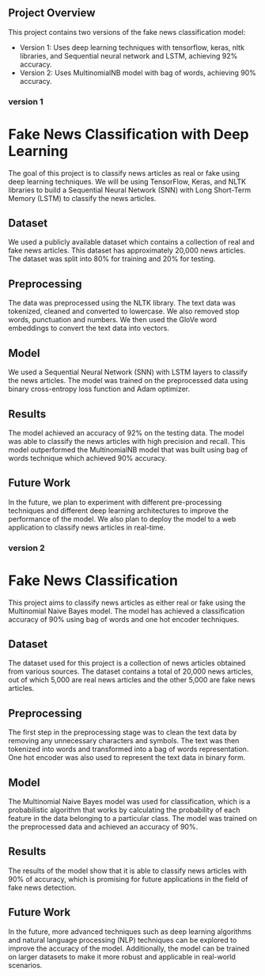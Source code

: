 ## Project Overview

This project contains two versions of the fake news classification model:

- Version 1: Uses deep learning techniques with tensorflow, keras, nltk libraries, and Sequential neural network and LSTM, achieving 92% accuracy.
- Version 2: Uses MultinomialNB model with bag of words, achieving 90% accuracy.



### version 1
# Fake News Classification with Deep Learning

The goal of this project is to classify news articles as real or fake using deep learning techniques. We will be using TensorFlow, Keras, and NLTK libraries to build a Sequential Neural Network (SNN) with Long Short-Term Memory (LSTM) to classify the news articles.

## Dataset

We used a publicly available dataset which contains a collection of real and fake news articles. This dataset has approximately 20,000 news articles. The dataset was split into 80% for training and 20% for testing.

## Preprocessing

The data was preprocessed using the NLTK library. The text data was tokenized, cleaned and converted to lowercase. We also removed stop words, punctuation and numbers. We then used the GloVe word embeddings to convert the text data into vectors.

## Model

We used a Sequential Neural Network (SNN) with LSTM layers to classify the news articles. The model was trained on the preprocessed data using binary cross-entropy loss function and Adam optimizer.

## Results

The model achieved an accuracy of 92% on the testing data. The model was able to classify the news articles with high precision and recall. This model outperformed the MultinomialNB model that was built using bag of words technique which achieved 90% accuracy.

## Future Work

In the future, we plan to experiment with different pre-processing techniques and different deep learning architectures to improve the performance of the model. We also plan to deploy the model to a web application to classify news articles in real-time.




### version 2
# Fake News Classification

This project aims to classify news articles as either real or fake using the Multinomial Naive Bayes model. The model has achieved a classification accuracy of 90% using bag of words and one hot encoder techniques.

## Dataset

The dataset used for this project is a collection of news articles obtained from various sources. The dataset contains a total of 20,000 news articles, out of which 5,000 are real news articles and the other 5,000 are fake news articles.

## Preprocessing

The first step in the preprocessing stage was to clean the text data by removing any unnecessary characters and symbols. The text was then tokenized into words and transformed into a bag of words representation. One hot encoder was also used to represent the text data in binary form.

## Model

The Multinomial Naive Bayes model was used for classification, which is a probabilistic algorithm that works by calculating the probability of each feature in the data belonging to a particular class. The model was trained on the preprocessed data and achieved an accuracy of 90%.

## Results

The results of the model show that it is able to classify news articles with 90% of accuracy, which is promising for future applications in the field of fake news detection.

## Future Work

In the future, more advanced techniques such as deep learning algorithms and natural language processing (NLP) techniques can be explored to improve the accuracy of the model. Additionally, the model can be trained on larger datasets to make it more robust and applicable in real-world scenarios.
